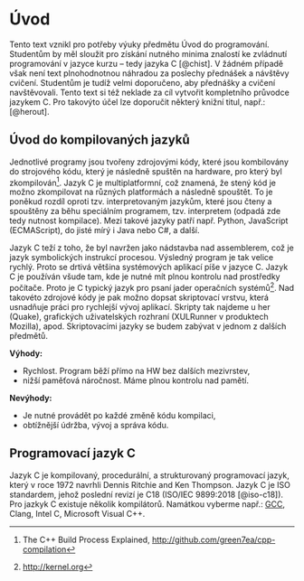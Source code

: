 # Úvod

Tento text vznikl pro potřeby výuky předmětu Úvod do programování.
Studentům by měl sloužit pro získání nutného minima znalostí ke
zvládnutí programování v jazyce kurzu – tedy jazyka C [@chist]. V žádném
případě však není text plnohodnotnou náhradou za poslechy přednášek a
návštěvy cvičení. Studentům je tudíž velmi doporučeno, aby přednášky a
cvičení navštěvovali. Tento text si též neklade za cíl vytvořit
kompletního průvodce jazykem C. Pro takovýto účel lze doporučit některý
knižní titul, např.: [@herout].

## Úvod do kompilovaných jazyků

Jednotlivé programy jsou tvořeny zdrojovými kódy, které jsou kombilovány
do strojového kódu, který je následně spuštěn na hardware, pro který byl
zkompilován[^3]. Jazyk C je multiplatformní, což znamená, že stený kód je
možno zkompilovat na různých platformách a následně spouštět. To je
poněkud rozdíl oproti tzv. interpretovaným jazykům, které jsou čteny a
spouštěny za běhu speciálním programem, tzv. interpretem (odpadá zde
tedy nutnost kompilace). Mezi takové jazyky patří např. Python,
JavaScript (ECMAScript), do jisté mírý i Java nebo C#, a další.

Jazyk C teží z toho, že byl navržen jako nádstavba nad assemblerem, což
je jazyk symbolických instrukcí procesou. Výsledný program je tak velice
rychlý. Proto se drtivá většina systémových aplikací píše v jazyce C.
Jazyk C je používán všude
tam, kde je nutné mít plnou kontrolu nad prostředky počítače. Proto je C
typický jazyk pro psaní jader operačních systémů[^2]. Nad takovéto
zdrojové kódy je pak možno dopsat skriptovací vrstvu, která usnadňuje
práci pro rychlejší vývoj aplikací. Skripty tak najdeme u her (Quake),
grafických uživatelských rozhraní (XULRunner v produktech Mozilla),
apod. Skriptovacími jazyky se budem zabývat v jednom z dalších předmětů.

**Výhody:**

- Rychlost. Program běží přímo na HW bez dalších mezivrstev,
- nižší paměťová náročnost. Máme plnou kontrolu nad pamětí.

**Nevýhody:**

- Je nutné provádět po každé změně kódu kompilaci,
- obtížnější údržba, vývoj a správa kódu.

## Programovací jazyk C

Jazyk C je kompilovaný, procedurální, a strukturovaný programovací
jazyk, který v roce 1972 navrhli Dennis Ritchie and Ken Thompson. Jazyk
C je ISO standardem, jehož poslední revizí je C18 (ISO/IEC 9899:2018
[@iso-c18]). Pro jazkyk C existuje několik kompilátorů. Namátkou vyberme
např.: [GCC](https://www.gnu.org/software/gcc/), Clang, Intel C, Microsoft Visual C++.


[^1]: https://en.wikipedia.org/wiki/Restrict

[^2]: http://kernel.org

[^3]: The C++ Build Process Explained, http://github.com/green7ea/cpp-compilation